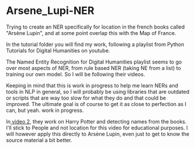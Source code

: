 # Arsene_Lupi-NER
Trying to create an NER specifically for location in the french books called "Arsène Lupin", and at some point overlap this with the Map of France.


In the tutorial folder you will find my work, following a playlist from Python Tutorials for Digital Humanities on youtube.

The Named Entity Recognition for Digital Humanities playlist seems to go over most aspects of NER, from rule based NER (taking NE from a list) to training our own model. So I will be following their videos.

Keeping in mind that this is work in progress to help me learn NERs and tools in NLP in general, so I will probably be using libraries that are outdated or scripts that are way too slow for what they do and that could be improved. The ultimate goal is of course to get it as close to perfection as I can, but yeah. work in progress.

In[ video 2](https://www.youtube.com/watch?v=O_2uq0sdCQo&list=PL2VXyKi-KpYs1bSnT8bfMFyGS-wMcjesM&index=2), they work on Harry Potter and detecting names from the books. I'll stick to People and not location for this video for educational purposes. I will however apply this directly to Arsène Lupin, even just to get to know the source material a bit better.